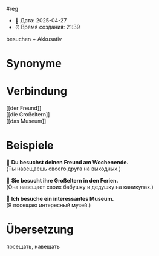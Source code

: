 #reg
- 📍 Дата: 2025-04-27
- ⏰ Время создания: 21:39

besuchen + Akkusativ
# Synonyme

# Verbindung 
[[der Freund]]  
[[die Großeltern]]  
[[das Museum]]
# Beispiele
🔹 **Du besuchst deinen Freund am Wochenende.**  
(Ты навещаешь своего друга на выходных.)

🔹 **Sie besucht ihre Großeltern in den Ferien.**  
(Она навещает своих бабушку и дедушку на каникулах.)

🔹 **Ich besuche ein interessantes Museum.**  
(Я посещаю интересный музей.)
# Übersetzung
посещать, навещать